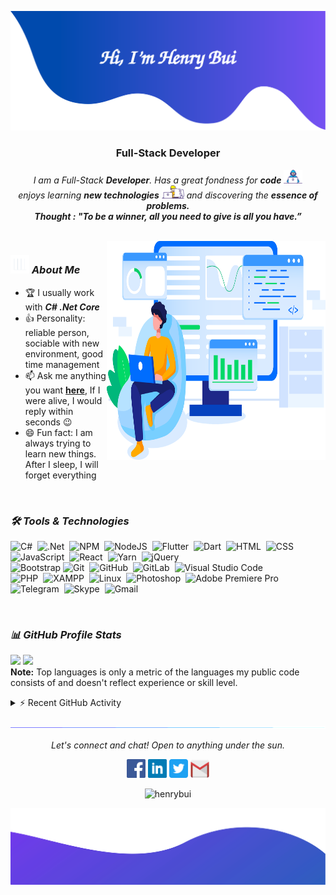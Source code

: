![alt text](./images/header.svg)

<h3 align="center">Full-Stack Developer</h3>

<p align="center">
  <em>
    I am a Full-Stack <b>Developer</b>. Has a great fondness for <b>code</b> <img src="./images/Developer.gif" width="30px">
    <br>enjoys learning <b>new technologies</b> <img src="./images/Designer.gif" width="36px"> and discovering the <b>essence of problems.</b>
  </em> 
  <br>
  <b><i align="center">Thought : "To be a winner, all you need to give is all you have.”</i></b>
</p>

<br>

<img align="right" width=350px height=350px alt="side_sticker" src="./images/softwaredev.svg" />

### <img src="./images/stats.gif" width="30px"> ***About Me***

* 🏆 I usually work with ***C# .Net Core***
* 👍 Personality: reliable person, sociable with new environment, good time management
* 📫 Ask me anything you want [**here**](https://github.com/hainam-dev/hainam-dev/issues), If I were alive, I would reply within seconds 😉
* 😄 Fun fact: I am always trying to learn new things. After I sleep, I will forget everything

<br>

### ***🛠 Tools & Technologies***

![C#](https://img.shields.io/badge/-C%23-05122A?style=flat&logo=c%23)&nbsp;
![.Net](https://img.shields.io/badge/-.Net-05122A?style=flat&logo=.net)&nbsp;
![NPM](https://img.shields.io/badge/-NPM-05122A?style=flat&logo=npm)&nbsp;
![NodeJS](https://img.shields.io/badge/-NodeJS-05122A?style=flat&logo=node.js)&nbsp;
![Flutter](https://img.shields.io/badge/-Flutter-05122A?style=flat&logo=flutter&logoColor=)&nbsp;
![Dart](https://img.shields.io/badge/-Dart-05122A?style=flat&logo=dart)&nbsp;
![HTML](https://img.shields.io/badge/-HTML-05122A?style=flat&logo=HTML5)&nbsp;
![CSS](https://img.shields.io/badge/-CSS-05122A?style=flat&logo=CSS3&logoColor=1572B6)&nbsp;
![JavaScript](https://img.shields.io/badge/-JavaScript-05122A?style=flat&logo=javascript)&nbsp;
![React](https://img.shields.io/badge/-React-05122A?style=flat&logo=react)&nbsp;
![Yarn](https://img.shields.io/badge/-Yarn-05122A?style=flat&logo=yarn)&nbsp;
![jQuery](https://img.shields.io/badge/-jQuery-05122A?style=flat&logo=jquery)&nbsp;\
![Bootstrap](https://img.shields.io/badge/-Bootstrap-05122A?style=flat&logo=bootstrap&logoColor=563D7C)
![Git](https://img.shields.io/badge/-Git-05122A?style=flat&logo=git)&nbsp;
![GitHub](https://img.shields.io/badge/-GitHub-05122A?style=flat&logo=github)&nbsp;
![GitLab](https://img.shields.io/badge/-GitLab-05122A?style=flat&logo=gitlab)&nbsp;
![Visual Studio Code](https://img.shields.io/badge/-Visual%20Studio%20Code-05122A?style=flat&logo=visual-studio-code&logoColor=007ACC)&nbsp;\
![PHP](https://img.shields.io/badge/-PHP-05122A?style=flat&logo=php)&nbsp;
![XAMPP](https://img.shields.io/badge/-XAMPP-05122A?style=flat&logo=xampp)&nbsp;
![Linux](https://img.shields.io/badge/-Linux-05122A?style=flat&logo=linux)&nbsp;
![Photoshop](https://img.shields.io/badge/-Photoshop-05122A?style=flat&logo=adobe-photoshop)&nbsp;
![Adobe Premiere Pro](https://img.shields.io/badge/-Adobe%20Premiere%20Pro-05122A?style=flat&logo=adobepremierepro)&nbsp;\
![Telegram](https://img.shields.io/badge/-Telegram-05122A?style=flat&logo=telegram)&nbsp;
![Skype](https://img.shields.io/badge/-Skype-05122A?style=flat&logo=skype)&nbsp;
![Gmail](https://img.shields.io/badge/-Gmail-05122A?style=flat&logo=gmail)&nbsp;

<br>

### ***📊 GitHub Profile Stats***

<p align="left">
  <img height="190em" src="https://github-readme-stats-eight-theta.vercel.app/api?username=hainam-dev&show_icons=true&count_private=true&theme=react&hide_border=true&bg_color=1F222E&title_color=F85D7F&icon_color=F8D866"/>
  <img height="190em" src="https://github-readme-stats-eight-theta.vercel.app/api/top-langs/?username=hainam-dev&layout=compact&langs_count=8&theme=react&hide_border=true&bg_color=1F222E&title_color=F85D7F&icon_color=F8D866"/>
<br>
<b>Note:</b> Top languages is only a metric of the languages my public code consists of and doesn't reflect experience or skill level.
</p>

<details>
  <summary>⚡ Recent GitHub Activity</summary>
  <br>
   <img alt="Yashita's Activity Graph" src="https://activity-graph.herokuapp.com/graph?username=hainam-dev&custom_title=henrybui's%20Contribution%20Graph&bg_color=1F222E&color=F8D866&line=F85D7F&point=FFFFFF&hide_border=true" />
  <br/>
</details>

![divider](./images/divider.gif)

<p align="center">
  <i>Let's connect and chat! Open to anything under the sun.</i>

  <p align="center">
    	<code><a href="https://www.facebook.com/duoni/"><img width="30px" src="./images/facebook.png" title="Facebook"/></a></code>
	<code><a href="https://www.linkedin.com/in/henrybui-work"><img width="30px" src="./images/linkedin.png" title="Linkedin"/></a></code>
	<code><a href="https://twitter.com/henrybui_work"><img width="30px" src="./images/twitter.png" title="Twitter"/></a></code>
	<code><a href="mailto:nguyenary14@gmail.com"><img width="30px" src="./images/gmail.png" title="Gmail"/></a></code>
  </p>

  <p align="center">
      <img src="https://komarev.com/ghpvc/?username=hainam-dev&label=Profile+Views" alt="henrybui" />
  </p>
</p>

![alt text](./images/footer.svg)
